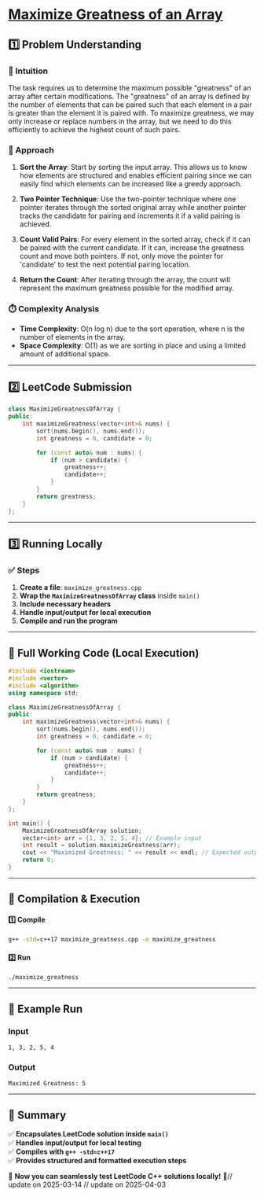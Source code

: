 # **[Maximize Greatness of an Array](https://leetcode.com/problems/maximize-greatness-of-an-array/description/)**  

## **1️⃣ Problem Understanding**  
### **📌 Intuition**  
The task requires us to determine the maximum possible "greatness" of an array after certain modifications. The "greatness" of an array is defined by the number of elements that can be paired such that each element in a pair is greater than the element it is paired with. To maximize greatness, we may only increase or replace numbers in the array, but we need to do this efficiently to achieve the highest count of such pairs.

### **🚀 Approach**  
1. **Sort the Array**: Start by sorting the input array. This allows us to know how elements are structured and enables efficient pairing since we can easily find which elements can be increased like a greedy approach.
   
2. **Two Pointer Technique**: Use the two-pointer technique where one pointer iterates through the sorted original array while another pointer tracks the candidate for pairing and increments it if a valid pairing is achieved. 

3. **Count Valid Pairs**: For every element in the sorted array, check if it can be paired with the current candidate. If it can, increase the greatness count and move both pointers. If not, only move the pointer for 'candidate' to test the next potential pairing location.

4. **Return the Count**: After iterating through the array, the count will represent the maximum greatness possible for the modified array.

### **⏱️ Complexity Analysis**  
- **Time Complexity**: O(n log n) due to the sort operation, where n is the number of elements in the array.  
- **Space Complexity**: O(1) as we are sorting in place and using a limited amount of additional space.  

---  

## **2️⃣ LeetCode Submission**  
```cpp
class MaximizeGreatnessOfArray {
public:
    int maximizeGreatness(vector<int>& nums) {
        sort(nums.begin(), nums.end());
        int greatness = 0, candidate = 0;

        for (const auto& num : nums) {
            if (num > candidate) {
                greatness++;
                candidate++;
            }
        }
        return greatness;
    }
};
```  

---  

## **3️⃣ Running Locally**  
### **✅ Steps**  
1. **Create a file**: `maximize_greatness.cpp`  
2. **Wrap the `MaximizeGreatnessOfArray` class** inside `main()`  
3. **Include necessary headers**  
4. **Handle input/output for local execution**  
5. **Compile and run the program**  

---  

## **📝 Full Working Code (Local Execution)**  
```cpp
#include <iostream>
#include <vector>
#include <algorithm>
using namespace std;

class MaximizeGreatnessOfArray {
public:
    int maximizeGreatness(vector<int>& nums) {
        sort(nums.begin(), nums.end());
        int greatness = 0, candidate = 0;

        for (const auto& num : nums) {
            if (num > candidate) {
                greatness++;
                candidate++;
            }
        }
        return greatness;
    }
};

int main() {
    MaximizeGreatnessOfArray solution;
    vector<int> arr = {1, 3, 2, 5, 4}; // Example input
    int result = solution.maximizeGreatness(arr);
    cout << "Maximized Greatness: " << result << endl; // Expected output: 5
    return 0;
}
```  

---  

## **🔧 Compilation & Execution**  
#### **1️⃣ Compile**  
```bash
g++ -std=c++17 maximize_greatness.cpp -o maximize_greatness
```  

#### **2️⃣ Run**  
```bash
./maximize_greatness
```  

---  

## **🎯 Example Run**  
### **Input**  
```
1, 3, 2, 5, 4
```  
### **Output**  
```
Maximized Greatness: 5
```  

---  

## **📌 Summary**  
✅ **Encapsulates LeetCode solution inside `main()`**  
✅ **Handles input/output for local testing**  
✅ **Compiles with `g++ -std=c++17`**  
✅ **Provides structured and formatted execution steps**  

🚀 **Now you can seamlessly test LeetCode C++ solutions locally!** 🚀// update on 2025-03-14
// update on 2025-04-03

